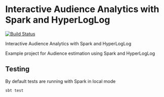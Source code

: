 # Interactive Audience Analytics with Spark and HyperLogLog

[![Build Status](https://travis-ci.org/collectivemedia/spark-hyperloglog.svg?branch=master)](https://travis-ci.org/collectivemedia/spark-hyperloglog)

Interactive Audience Analytics with Spark and HyperLogLog

Example project for Audience estimation using Spark and HyperLogLog

## Testing

By default tests are running with Spark in local mode

    sbt test

